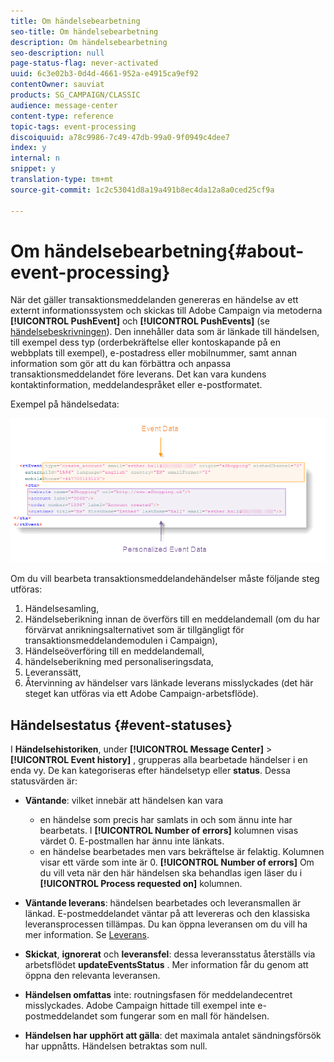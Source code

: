 ```yaml
---
title: Om händelsebearbetning
seo-title: Om händelsebearbetning
description: Om händelsebearbetning
seo-description: null
page-status-flag: never-activated
uuid: 6c3e02b3-0d4d-4661-952a-e4915ca9ef92
contentOwner: sauviat
products: SG_CAMPAIGN/CLASSIC
audience: message-center
content-type: reference
topic-tags: event-processing
discoiquuid: a78c9986-7c49-47db-99a0-9f0949c4dee7
index: y
internal: n
snippet: y
translation-type: tm+mt
source-git-commit: 1c2c53041d8a19a491b8ec4da12a8a0ced25cf9a

---
```



# Om händelsebearbetning{#about-event-processing}

När det gäller transaktionsmeddelanden genereras en händelse av ett externt informationssystem och skickas till Adobe Campaign via metoderna **[!UICONTROL PushEvent]** och **[!UICONTROL PushEvents]** (se [händelsebeskrivningen](../../message-center/using/event-description.md)). Den innehåller data som är länkade till händelsen, till exempel dess typ (orderbekräftelse eller kontoskapande på en webbplats till exempel), e-postadress eller mobilnummer, samt annan information som gör att du kan förbättra och anpassa transaktionsmeddelandet före leverans. Det kan vara kundens kontaktinformation, meddelandespråket eller e-postformatet.

Exempel på händelsedata:

![](assets/messagecenter_events_request_001.png)

Om du vill bearbeta transaktionsmeddelandehändelser måste följande steg utföras:

1. Händelsesamling,
1. Händelseberikning innan de överförs till en meddelandemall (om du har förvärvat anrikningsalternativet som är tillgängligt för transaktionsmeddelandemodulen i Campaign),
1. Händelseöverföring till en meddelandemall,
1. händelseberikning med personaliseringsdata,
1. Leveranssätt,
1. Återvinning av händelser vars länkade leverans misslyckades (det här steget kan utföras via ett Adobe Campaign-arbetsflöde).

## Händelsestatus {#event-statuses}

I **Händelsehistoriken**, under **[!UICONTROL Message Center]** > **[!UICONTROL Event history]** , grupperas alla bearbetade händelser i en enda vy. De kan kategoriseras efter händelsetyp eller **status**. Dessa statusvärden är:

* **Väntande**: vilket innebär att händelsen kan vara

   * en händelse som precis har samlats in och som ännu inte har bearbetats. I **[!UICONTROL Number of errors]** kolumnen visas värdet 0. E-postmallen har ännu inte länkats.
   * en händelse bearbetades men vars bekräftelse är felaktig. Kolumnen visar ett värde som inte är 0. **[!UICONTROL Number of errors]** Om du vill veta när den här händelsen ska behandlas igen läser du i **[!UICONTROL Process requested on]** kolumnen.

* **Väntande leverans**: händelsen bearbetades och leveransmallen är länkad. E-postmeddelandet väntar på att levereras och den klassiska leveransprocessen tillämpas. Du kan öppna leveransen om du vill ha mer information. Se [Leverans](../../delivery/using/about-message-tracking.md).
* **Skickat**, **ignorerat** och **leveransfel**: dessa leveransstatus återställs via arbetsflödet **updateEventsStatus** . Mer information får du genom att öppna den relevanta leveransen.
* **Händelsen omfattas** inte: routningsfasen för meddelandecentret misslyckades. Adobe Campaign hittade till exempel inte e-postmeddelandet som fungerar som en mall för händelsen.
* **Händelsen har upphört att gälla**: det maximala antalet sändningsförsök har uppnåtts. Händelsen betraktas som null.
